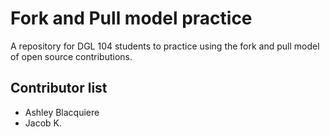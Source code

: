 # Fork and Pull model practice
A repository for DGL 104 students to practice using the fork and pull model of open source contributions.

## Contributor list
- Ashley Blacquiere
- Jacob K. 
